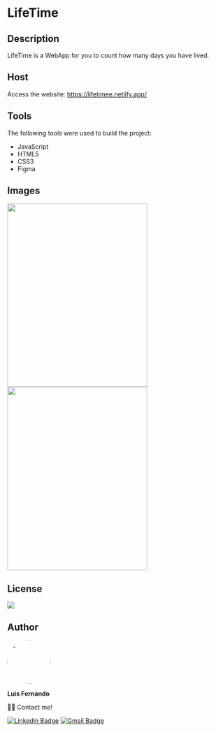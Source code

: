 # LifeTime

## Description

LifeTime is a WebApp for you to count how many days you have lived.

## Host

Access the website: https://lifetimee.netlify.app/
 
## Tools

The following tools were used to build the project:

- JavaScript
- HTML5
- CSS3
- Figma

## Images

<img src="https://user-images.githubusercontent.com/67171626/130481904-3531205c-bd3f-4ddc-a6d0-46c9de09a317.png" width="320px" height="420px"> <img src="https://user-images.githubusercontent.com/67171626/130481932-104c75c6-cdef-4d7c-96ff-3ddc72327f87.png" width="320px" height="420px">

## License
<img src="https://img.shields.io/github/license/luisfernandodass/lifetime"/>

## Author

 <img style="border-radius: 50%;" src="https://avatars.githubusercontent.com/u/67171626?s=460&u=609fc063322b859752a5675bd4e17657e650a389&v=4" width="100px;" alt=""/>
 
 <b>Luis Fernando</b>
 
👋🏽 Contact me!

[![Linkedin Badge](https://img.shields.io/badge/-Luis-blue?style=flat-square&logo=Linkedin&logoColor=white&link=https://www.linkedin.com/in/luisfernando/)](https://www.linkedin.com/in/luisfernando/) 
[![Gmail Badge](https://img.shields.io/badge/-luisfernandodass@gmail.com-c14438?style=flat-square&logo=Gmail&logoColor=white&link=mailto:luisfernandodass@gmail.com)](mailto:luisfernandodass@gmail.com)
